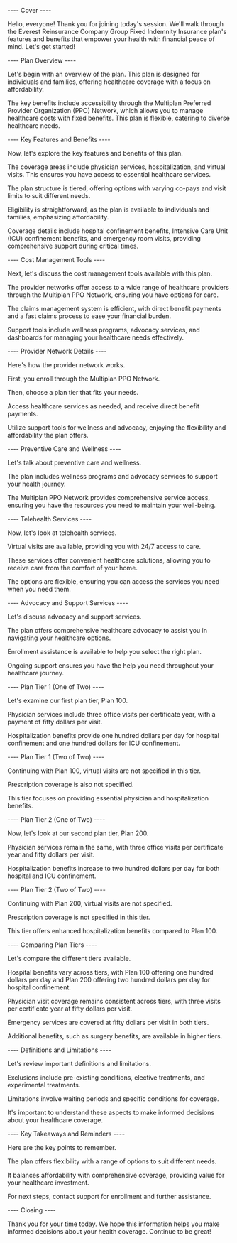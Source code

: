 ---- Cover ----

Hello, everyone! Thank you for joining today's session. We'll walk through the Everest Reinsurance Company Group Fixed Indemnity Insurance plan's features and benefits that empower your health with financial peace of mind. Let's get started!

---- Plan Overview ----

Let's begin with an overview of the plan. This plan is designed for individuals and families, offering healthcare coverage with a focus on affordability. 

The key benefits include accessibility through the Multiplan Preferred Provider Organization (PPO) Network, which allows you to manage healthcare costs with fixed benefits. This plan is flexible, catering to diverse healthcare needs.

---- Key Features and Benefits ----

Now, let's explore the key features and benefits of this plan. 

The coverage areas include physician services, hospitalization, and virtual visits. This ensures you have access to essential healthcare services.

The plan structure is tiered, offering options with varying co-pays and visit limits to suit different needs. 

Eligibility is straightforward, as the plan is available to individuals and families, emphasizing affordability.

Coverage details include hospital confinement benefits, Intensive Care Unit (ICU) confinement benefits, and emergency room visits, providing comprehensive support during critical times.

---- Cost Management Tools ----

Next, let's discuss the cost management tools available with this plan. 

The provider networks offer access to a wide range of healthcare providers through the Multiplan PPO Network, ensuring you have options for care.

The claims management system is efficient, with direct benefit payments and a fast claims process to ease your financial burden.

Support tools include wellness programs, advocacy services, and dashboards for managing your healthcare needs effectively.

---- Provider Network Details ----

Here's how the provider network works. 

First, you enroll through the Multiplan PPO Network. 

Then, choose a plan tier that fits your needs. 

Access healthcare services as needed, and receive direct benefit payments. 

Utilize support tools for wellness and advocacy, enjoying the flexibility and affordability the plan offers.

---- Preventive Care and Wellness ----

Let's talk about preventive care and wellness. 

The plan includes wellness programs and advocacy services to support your health journey. 

The Multiplan PPO Network provides comprehensive service access, ensuring you have the resources you need to maintain your well-being.

---- Telehealth Services ----

Now, let's look at telehealth services. 

Virtual visits are available, providing you with 24/7 access to care. 

These services offer convenient healthcare solutions, allowing you to receive care from the comfort of your home. 

The options are flexible, ensuring you can access the services you need when you need them.

---- Advocacy and Support Services ----

Let's discuss advocacy and support services. 

The plan offers comprehensive healthcare advocacy to assist you in navigating your healthcare options. 

Enrollment assistance is available to help you select the right plan. 

Ongoing support ensures you have the help you need throughout your healthcare journey.

---- Plan Tier 1 (One of Two) ----

Let's examine our first plan tier, Plan 100. 

Physician services include three office visits per certificate year, with a payment of fifty dollars per visit. 

Hospitalization benefits provide one hundred dollars per day for hospital confinement and one hundred dollars for ICU confinement.

---- Plan Tier 1 (Two of Two) ----

Continuing with Plan 100, virtual visits are not specified in this tier. 

Prescription coverage is also not specified. 

This tier focuses on providing essential physician and hospitalization benefits.

---- Plan Tier 2 (One of Two) ----

Now, let's look at our second plan tier, Plan 200. 

Physician services remain the same, with three office visits per certificate year and fifty dollars per visit. 

Hospitalization benefits increase to two hundred dollars per day for both hospital and ICU confinement.

---- Plan Tier 2 (Two of Two) ----

Continuing with Plan 200, virtual visits are not specified. 

Prescription coverage is not specified in this tier. 

This tier offers enhanced hospitalization benefits compared to Plan 100.

---- Comparing Plan Tiers ----

Let's compare the different tiers available. 

Hospital benefits vary across tiers, with Plan 100 offering one hundred dollars per day and Plan 200 offering two hundred dollars per day for hospital confinement. 

Physician visit coverage remains consistent across tiers, with three visits per certificate year at fifty dollars per visit. 

Emergency services are covered at fifty dollars per visit in both tiers. 

Additional benefits, such as surgery benefits, are available in higher tiers.

---- Definitions and Limitations ----

Let's review important definitions and limitations. 

Exclusions include pre-existing conditions, elective treatments, and experimental treatments. 

Limitations involve waiting periods and specific conditions for coverage. 

It's important to understand these aspects to make informed decisions about your healthcare coverage.

---- Key Takeaways and Reminders ----

Here are the key points to remember. 

The plan offers flexibility with a range of options to suit different needs. 

It balances affordability with comprehensive coverage, providing value for your healthcare investment. 

For next steps, contact support for enrollment and further assistance.

---- Closing ----

Thank you for your time today. We hope this information helps you make informed decisions about your health coverage. Continue to be great!